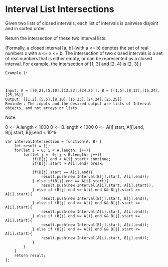 # Interval List Intersections

Given two lists of closed intervals, each list of intervals is pairwise disjoint and in sorted order.

Return the intersection of these two interval lists.

(Formally, a closed interval [a, b] (with a <= b) denotes the set of real numbers x with a <= x <= b.  The intersection of two closed intervals is a set of real numbers that is either empty, or can be represented as a closed interval.  For example, the intersection of [1, 3] and [2, 4] is [2, 3].)


```
Example 1:



Input: A = [[0,2],[5,10],[13,23],[24,25]], B = [[1,5],[8,12],[15,24],[25,26]]
Output: [[1,2],[5,5],[8,10],[15,23],[24,24],[25,25]]
Reminder: The inputs and the desired output are lists of Interval objects, and not arrays or lists.
 ```

Note:

0 <= A.length < 1000
0 <= B.length < 1000
0 <= A[i].start, A[i].end, B[i].start, B[i].end < 10^9

```
var intervalIntersection = function(A, B) {
    let result = [];
    for(let i = 0; i < A.length; i++){
        for(let j =  0; j < B.length; j++){
            if(B[j].end < A[i].start) continue;
            if(B[j].start > A[i].end) break;

            if(B[j].start == A[i].end){
                result.push(new Interval(B[j].start, A[i].end));
            } else if(B[j].end == A[i].start){
                result.push(new Interval(A[i].start, A[i].start));
            } else if (B[j].end <= A[i].end && B[j].start >= A[i].start){
                result.push(new Interval(B[j].start, B[j].end));
            } else if (B[j].end >= A[i].end && B[j].start <= A[i].start){
                result.push(new Interval(A[i].start, A[i].end));
            } else if (B[j].end >= A[i].end && B[j].start >= A[i].start){
                result.push(new Interval(B[j].start, A[i].end));
            } else if (B[j].end <= A[i].end && B[j].start <= A[i].start){
                result.push(new Interval(A[i].start, B[j].end));
            }
        }
    }
    return result;
};
```
